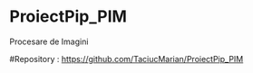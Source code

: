 # ProiectPip_PIM
Procesare de Imagini

#Repository :  https://github.com/TaciucMarian/ProiectPip_PIM

